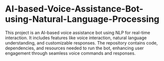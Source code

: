 # AI-based-Voice-Assistance-Bot-using-Natural-Language-Processing
This project is an AI-based voice assistance bot using NLP for real-time interaction. It includes features like voice interaction, natural language understanding, and customizable responses. The repository contains code, dependencies, and resources needed to run the bot, enhancing user engagement through seamless voice commands and responses.
